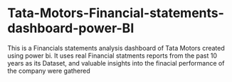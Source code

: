 # Tata-Motors-Financial-statements-dashboard-power-BI
This is a Financials statements analysis dashboard of Tata Motors created using power bi. It uses real Financial statments reports from the past 10 years as its Dataset, and valuable insights into the finacial performance of the company were gathered
